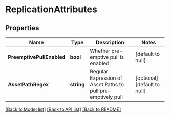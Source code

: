 # ReplicationAttributes

## Properties
Name | Type | Description | Notes
------------ | ------------- | ------------- | -------------
**PreemptivePullEnabled** | **bool** | Whether pre-emptive pull is enabled | [default to null]
**AssetPathRegex** | **string** | Regular Expression of Asset Paths to pull pre-emptively pull | [optional] [default to null]

[[Back to Model list]](../README.md#documentation-for-models) [[Back to API list]](../README.md#documentation-for-api-endpoints) [[Back to README]](../README.md)

